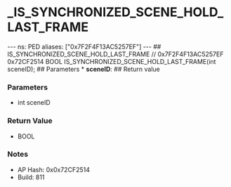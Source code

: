# _IS_SYNCHRONIZED_SCENE_HOLD_LAST_FRAME

--- ns: PED aliases: ["0x7F2F4F13AC5257EF"] --- ## IS_SYNCHRONIZED_SCENE_HOLD_LAST_FRAME  // 0x7F2F4F13AC5257EF 0x72CF2514 BOOL IS_SYNCHRONIZED_SCENE_HOLD_LAST_FRAME(int sceneID);   ## Parameters * **sceneID**:  ## Return value

### Parameters
* int sceneID

### Return Value
* BOOL

### Notes
* AP Hash: 0x0x72CF2514
* Build: 811

